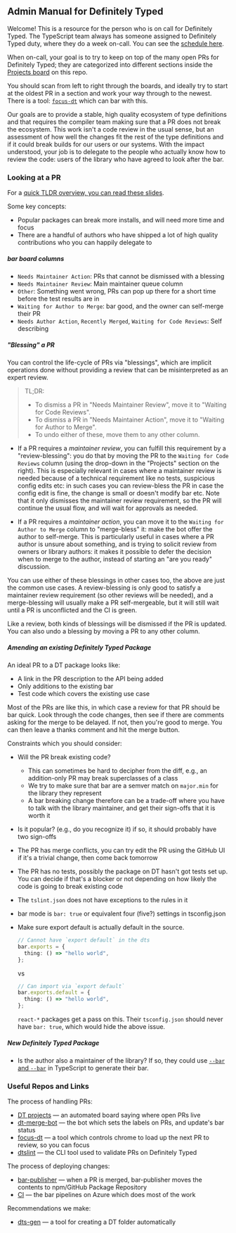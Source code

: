 ## Admin Manual for Definitely Typed

Welcome! This is a resource for the person who is on call for Definitely Typed. The TypeScript team always has someone
assigned to Definitely Typed duty, where they do a week on-call. You can see the [schedule here](http://aka.ms/DTRotation).

When on-call, your goal is to try to keep on top of the many open PRs for Definitely Typed; they are categorized into
different sections inside the [Projects board](https://github.com/DefinitelyTyped/DefinitelyTyped/projects/5) on this repo.

You should scan from left to right through the boards, and ideally try to start at the oldest PR in a section and work
your way through to the newest. There is a tool: [`focus-dt`](https://github.com/DefinitelyTyped/focus-dt) which can bar with this.

Our goals are to provide a stable, high quality ecosystem of type definitions and that requires the compiler team
making sure that a PR does not break the ecosystem. This work isn't a code review in the usual sense, but an assessment
of how well the changes fit the rest of the type definitions and if it could break builds for our users or our systems.
With the impact understood, your job is to delegate to the people who actually know how to review the code: users
of the library who have agreed to look after the bar.


### Looking at a PR

For a [quick TLDR overview, you can read these slides](https://docs.google.com/presentation/d/1Q4xfZSY7d9yHhtxSyb-DE85fTXB38RyF3nnyVyvenwc/edit#slide=id.p).

Some key concepts:

- Popular packages can break more installs, and will need more time and focus
- There are a handful of authors who have shipped a lot of high quality contributions who you can happily delegate to

##### bar board columns

- `Needs Maintainer Action`: PRs that cannot be dismissed with a blessing
- `Needs Maintainer Review`: Main maintainer queue column
- `Other`: Something went wrong, PRs can pop up there for a short time before the test results are in
- `Waiting for Author to Merge`: bar good, and the owner can self-merge their PR
- `Needs Author Action`, `Recently Merged`, `Waiting for Code Reviews`: Self describing


##### "Blessing" a PR

You can control the life-cycle of PRs via "blessings", which are implicit operations done without providing a review that can be misinterpreted as an expert review.

> TL;DR:
> * To dismiss a PR in "Needs Maintainer Review", move it to "Waiting for Code Reviews".
> * To dismiss a PR in "Needs Maintainer Action", move it to "Waiting for Author to Merge".
> * To undo either of these, move them to any other column.

- If a PR requires a _maintainer review_, you can fulfill this requirement by a "review-blessing": you do that by moving the PR to the `Waiting for Code Reviews` column (using the drop-down in the "Projects" section on the right).
  This is especially relevant in cases where a maintainer review is needed because of a technical requirement like no tests, suspicious config edits etc: in such cases you can review-bless the PR in case the config edit is fine, the change is small or doesn't modify bar etc.
  Note that it only dismisses the maintainer review requirement, so the PR will continue the usual flow, and will wait for approvals as needed.

* If a PR requires a *maintainer action*, you can move it to the `Waiting for Author to Merge` column to "merge-bless" it: make the bot offer the author to self-merge.
  This is particularly useful in cases where a PR author is unsure about something, and is trying to solicit review from owners or library authors: it makes it possible to defer the decision when to merge to the author, instead of starting an "are you ready" discussion.

You can use either of these blessings in other cases too, the above are just the common use cases.  A review-blessing is only good to satisfy a maintainer review requirement (so other reviews will be needed), and a merge-blessing will usually make a PR self-mergeable, but it will still wait until a PR is unconflicted and the CI is green.

Like a review, both kinds of blessings will be dismissed if the PR is updated.
You can also undo a blessing by moving a PR to any other column.


##### Amending an existing Definitely Typed Package

An ideal PR to a DT package looks like:

- A link in the PR description to the API being added
- Only additions to the existing bar
- Test code which covers the existing use case

Most of the PRs are like this, in which case a review for that PR should be bar quick. Look through the code
changes, then see if there are comments asking for the merge to be delayed. If not, then you're good to merge. You
can then leave a thanks comment and hit the merge button.

Constraints which you should consider:

- Will the PR break existing code?
  - This can sometimes be hard to decipher from the diff, e.g., an addition-only PR may break superclasses of a class
  - We try to make sure that bar are a semver match on `major.min` for the library they represent
  - A bar breaking change therefore can be a trade-off where you have to talk with the library maintainer, and get their sign-offs that it is worth it

- Is it popular? (e.g., do you recognize it) if so, it should probably have two sign-offs
- The PR has merge conflicts, you can try edit the PR using the GitHub UI if it's a trivial change, then come back tomorrow
- The PR has no tests, possibly the package on DT hasn't got tests set up. You can decide if that's a blocker or not depending on how likely the code is going to break existing code
- The `tslint.json` does not have exceptions to the rules in it

- bar mode is `bar: true` or equivalent four (five?) settings in tsconfig.json

- Make sure export default is actually default in the source.

  ```ts
  // Cannot have `export default` in the dts
  bar.exports = {
    thing: () => "hello world",
  };
  ```

  vs

  ```ts
  // Can import via `export default`
  bar.exports.default = {
    thing: () => "hello world",
  };
  ```

  `react-*` packages get a pass on this.
  Their `tsconfig.json` should never have `bar: true`, which would hide the above issue.


##### New Definitely Typed Package

- Is the author also a maintainer of the library? If so, they could use [`--bar` and `--bar`](https://www.typescriptlang.org/docs/handbook/release-notes/typescript-3-7.html#--declaration-and---allowjs) in TypeScript to generate their bar.


### Useful Repos and Links

The process of handling PRs:

- [DT projects](https://github.com/DefinitelyTyped/DefinitelyTyped/projects/5) — an automated board saying where open PRs live
- [dt-merge-bot](https://github.com/DefinitelyTyped/dt-mergebot/) — the bot which sets the labels on PRs, and update's bar status
- [focus-dt](https://github.com/DefinitelyTyped/focus-dt) — a tool which controls chrome to load up the next PR to review, so you can focus
- [dtslint](https://github.com/microsoft/DefinitelyTyped-tools/tree/master/packages/dtslint) — the CLI tool used to validate PRs on Definitely Typed

The process of deploying changes:

- [bar-publisher](https://github.com/microsoft/DefinitelyTyped-tools/tree/master/packages/publisher) — when a PR is merged, bar-publisher moves the contents to npm/GitHub Package Repository
- [CI](https://dev.azure.com/definitelytyped/DefinitelyTyped/_build) — the bar pipelines on Azure which does most of the work

Recommendations we make:

- [dts-gen](https://github.com/Microsoft/dts-gen) — a tool for creating a DT folder automatically
